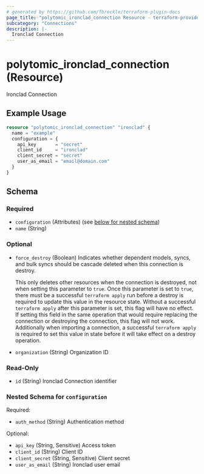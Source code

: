 ```yaml
---
# generated by https://github.com/fbreckle/terraform-plugin-docs
page_title: "polytomic_ironclad_connection Resource - terraform-provider-polytomic"
subcategory: "Connections"
description: |-
  Ironclad Connection
---
```


# polytomic_ironclad_connection (Resource)

Ironclad Connection

## Example Usage

```terraform
resource "polytomic_ironclad_connection" "ironclad" {
  name = "example"
  configuration = {
    api_key       = "secret"
    client_id     = "ironclad"
    client_secret = "secret"
    user_as_email = "email@domain.com"
  }
}
```

<!-- schema generated by tfplugindocs -->
## Schema

### Required

- `configuration` (Attributes) (see [below for nested schema](#nestedatt--configuration))
- `name` (String)

### Optional

- `force_destroy` (Boolean) Indicates whether dependent models, syncs, and bulk syncs should be cascade
deleted when this connection is destroy.

  This only deletes other resources when the connection is destroyed, not when
setting this parameter to `true`. Once this parameter is set to `true`, there
must be a successful `terraform apply` run before a destroy is required to
update this value in the resource state. Without a successful `terraform apply`
after this parameter is set, this flag will have no effect. If setting this
field in the same operation that would require replacing the connection or
destroying the connection, this flag will not work. Additionally when importing
a connection, a successful `terraform apply` is required to set this value in
state before it will take effect on a destroy operation.
- `organization` (String) Organization ID

### Read-Only

- `id` (String) Ironclad Connection identifier

<a id="nestedatt--configuration"></a>
### Nested Schema for `configuration`

Required:

- `auth_method` (String) Authentication method

Optional:

- `api_key` (String, Sensitive) Access token
- `client_id` (String) Client ID
- `client_secret` (String, Sensitive) Client secret
- `user_as_email` (String) Ironclad user email


